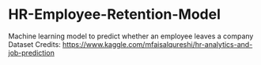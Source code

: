 # HR-Employee-Retention-Model
Machine learning model to predict whether an employee leaves a company\
Dataset Credits: https://www.kaggle.com/mfaisalqureshi/hr-analytics-and-job-prediction
